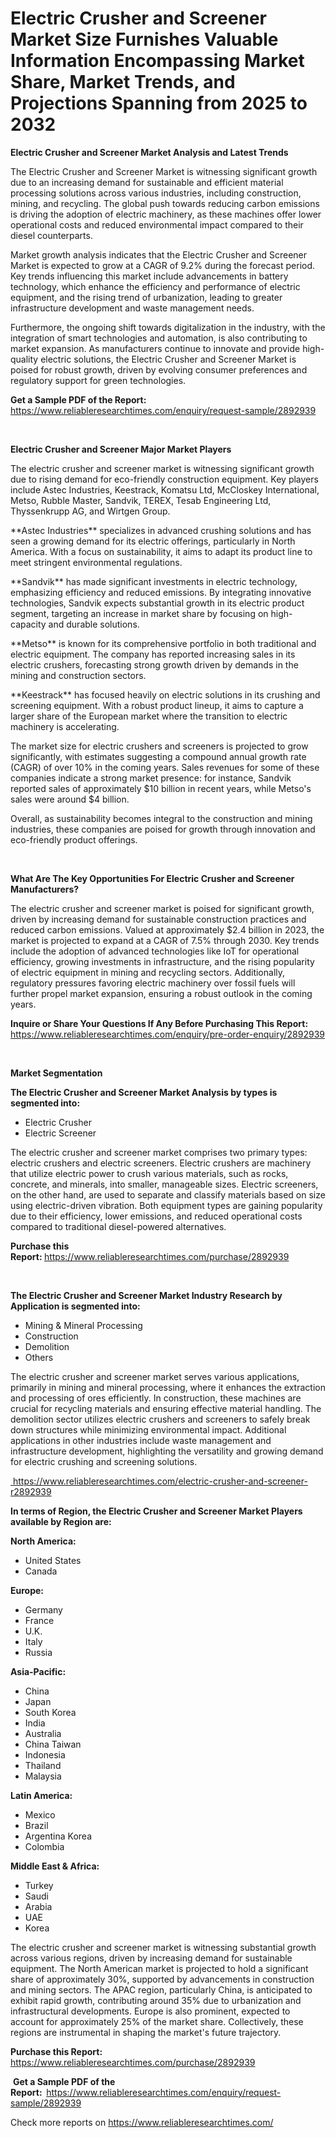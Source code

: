 <p><h1>Electric Crusher and Screener Market Size Furnishes Valuable Information Encompassing Market Share, Market Trends, and Projections Spanning from 2025 to 2032</h1></p><p><strong>Electric Crusher and Screener Market Analysis and Latest Trends</strong></p>
<p><p>The Electric Crusher and Screener Market is witnessing significant growth due to an increasing demand for sustainable and efficient material processing solutions across various industries, including construction, mining, and recycling. The global push towards reducing carbon emissions is driving the adoption of electric machinery, as these machines offer lower operational costs and reduced environmental impact compared to their diesel counterparts.</p><p>Market growth analysis indicates that the Electric Crusher and Screener Market is expected to grow at a CAGR of 9.2% during the forecast period. Key trends influencing this market include advancements in battery technology, which enhance the efficiency and performance of electric equipment, and the rising trend of urbanization, leading to greater infrastructure development and waste management needs.</p><p>Furthermore, the ongoing shift towards digitalization in the industry, with the integration of smart technologies and automation, is also contributing to market expansion. As manufacturers continue to innovate and provide high-quality electric solutions, the Electric Crusher and Screener Market is poised for robust growth, driven by evolving consumer preferences and regulatory support for green technologies.</p></p>
<p><strong>Get a Sample PDF of the Report:&nbsp;</strong> <a href="https://www.reliableresearchtimes.com/enquiry/request-sample/2892939?utm_campaign=3311&utm_medium=2&utm_source=Github&utm_content=ia&utm_term=15032025&utm_id=electric-crusher-and-screener">https://www.reliableresearchtimes.com/enquiry/request-sample/2892939</a></p>
<p>&nbsp;</p>
<p><strong>Electric Crusher and Screener Major Market Players</strong></p>
<p><p>The electric crusher and screener market is witnessing significant growth due to rising demand for eco-friendly construction equipment. Key players include Astec Industries, Keestrack, Komatsu Ltd, McCloskey International, Metso, Rubble Master, Sandvik, TEREX, Tesab Engineering Ltd, Thyssenkrupp AG, and Wirtgen Group.</p><p>**Astec Industries** specializes in advanced crushing solutions and has seen a growing demand for its electric offerings, particularly in North America. With a focus on sustainability, it aims to adapt its product line to meet stringent environmental regulations.</p><p>**Sandvik** has made significant investments in electric technology, emphasizing efficiency and reduced emissions. By integrating innovative technologies, Sandvik expects substantial growth in its electric product segment, targeting an increase in market share by focusing on high-capacity and durable solutions. </p><p>**Metso** is known for its comprehensive portfolio in both traditional and electric equipment. The company has reported increasing sales in its electric crushers, forecasting strong growth driven by demands in the mining and construction sectors.</p><p>**Keestrack** has focused heavily on electric solutions in its crushing and screening equipment. With a robust product lineup, it aims to capture a larger share of the European market where the transition to electric machinery is accelerating.</p><p>The market size for electric crushers and screeners is projected to grow significantly, with estimates suggesting a compound annual growth rate (CAGR) of over 10% in the coming years. Sales revenues for some of these companies indicate a strong market presence: for instance, Sandvik reported sales of approximately $10 billion in recent years, while Metso's sales were around $4 billion.</p><p>Overall, as sustainability becomes integral to the construction and mining industries, these companies are poised for growth through innovation and eco-friendly product offerings.</p></p>
<p>&nbsp;</p>
<p><strong>What Are The Key Opportunities For Electric Crusher and Screener Manufacturers?</strong></p>
<p><p>The electric crusher and screener market is poised for significant growth, driven by increasing demand for sustainable construction practices and reduced carbon emissions. Valued at approximately $2.4 billion in 2023, the market is projected to expand at a CAGR of 7.5% through 2030. Key trends include the adoption of advanced technologies like IoT for operational efficiency, growing investments in infrastructure, and the rising popularity of electric equipment in mining and recycling sectors. Additionally, regulatory pressures favoring electric machinery over fossil fuels will further propel market expansion, ensuring a robust outlook in the coming years.</p></p>
<p><strong>Inquire or Share Your Questions If Any Before Purchasing This Report:</strong> <a href="https://www.reliableresearchtimes.com/enquiry/pre-order-enquiry/2892939?utm_campaign=3311&utm_medium=2&utm_source=Github&utm_content=ia&utm_term=15032025&utm_id=electric-crusher-and-screener">https://www.reliableresearchtimes.com/enquiry/pre-order-enquiry/2892939</a></p>
<p>&nbsp;</p>
<p><strong>Market Segmentation</strong></p>
<p><strong>The Electric Crusher and Screener Market Analysis by types is segmented into:</strong></p>
<p><ul><li>Electric Crusher</li><li>Electric Screener</li></ul></p>
<p><p>The electric crusher and screener market comprises two primary types: electric crushers and electric screeners. Electric crushers are machinery that utilize electric power to crush various materials, such as rocks, concrete, and minerals, into smaller, manageable sizes. Electric screeners, on the other hand, are used to separate and classify materials based on size using electric-driven vibration. Both equipment types are gaining popularity due to their efficiency, lower emissions, and reduced operational costs compared to traditional diesel-powered alternatives.</p></p>
<p><strong>Purchase this Report:&nbsp;</strong><a href="https://www.reliableresearchtimes.com/purchase/2892939?utm_campaign=3311&utm_medium=2&utm_source=Github&utm_content=ia&utm_term=15032025&utm_id=electric-crusher-and-screener">https://www.reliableresearchtimes.com/purchase/2892939</a></p>
<p>&nbsp;</p>
<p><strong>The Electric Crusher and Screener Market Industry Research by Application is segmented into:</strong></p>
<p><ul><li>Mining & Mineral Processing</li><li>Construction</li><li>Demolition</li><li>Others</li></ul></p>
<p><p>The electric crusher and screener market serves various applications, primarily in mining and mineral processing, where it enhances the extraction and processing of ores efficiently. In construction, these machines are crucial for recycling materials and ensuring effective material handling. The demolition sector utilizes electric crushers and screeners to safely break down structures while minimizing environmental impact. Additional applications in other industries include waste management and infrastructure development, highlighting the versatility and growing demand for electric crushing and screening solutions.</p></p>
<p><a href="https://www.reliableresearchtimes.com/electric-crusher-and-screener-r2892939?utm_campaign=3311&utm_medium=2&utm_source=Github&utm_content=ia&utm_term=15032025&utm_id=electric-crusher-and-screener">&nbsp;https://www.reliableresearchtimes.com/electric-crusher-and-screener-r2892939</a></p>
<p><strong>In terms of Region, the Electric Crusher and Screener Market Players available by Region are:</strong></p>
<p>
    <p> <strong> North America: </strong>
        <ul>
            <li>United States</li>
            <li>Canada</li>
        </ul>
        </p> 
    <p> <strong> Europe: </strong>
        <ul>
            <li>Germany</li>
            <li>France</li>
            <li>U.K.</li>
            <li>Italy</li>
            <li>Russia</li>
        </ul>
        </p> 
    <p> <strong> Asia-Pacific: </strong>
        <ul>
            <li>China</li>
            <li>Japan</li>
            <li>South Korea</li>
            <li>India</li>
            <li>Australia</li>
            <li>China Taiwan</li>
            <li>Indonesia</li>
            <li>Thailand</li>
            <li>Malaysia</li>
        </ul>
        </p> 
    <p> <strong> Latin America: </strong>
        <ul>
            <li>Mexico</li>
            <li>Brazil</li>
            <li>Argentina Korea</li>
            <li>Colombia</li>
        </ul>
        </p> 
    <p> <strong> Middle East & Africa: </strong>
        <ul>
            <li>Turkey</li>
            <li>Saudi</li>
            <li>Arabia</li>
            <li>UAE</li>
            <li>Korea</li>
        </ul>
    </p>
    </p>
<p><p>The electric crusher and screener market is witnessing substantial growth across various regions, driven by increasing demand for sustainable equipment. The North American market is projected to hold a significant share of approximately 30%, supported by advancements in construction and mining sectors. The APAC region, particularly China, is anticipated to exhibit rapid growth, contributing around 35% due to urbanization and infrastructural developments. Europe is also prominent, expected to account for approximately 25% of the market share. Collectively, these regions are instrumental in shaping the market's future trajectory.</p></p>
<p><strong>Purchase this Report: </strong><a href="https://www.reliableresearchtimes.com/purchase/2892939?utm_campaign=3311&utm_medium=2&utm_source=Github&utm_content=ia&utm_term=15032025&utm_id=electric-crusher-and-screener">https://www.reliableresearchtimes.com/purchase/2892939</a></p>
<p>&nbsp;<strong>Get a Sample PDF of the Report:&nbsp;&nbsp;</strong><a href="https://www.reliableresearchtimes.com/enquiry/request-sample/2892939?utm_campaign=3311&utm_medium=2&utm_source=Github&utm_content=ia&utm_term=15032025&utm_id=electric-crusher-and-screener">https://www.reliableresearchtimes.com/enquiry/request-sample/2892939</a></p>
<p><strong></strong></p>
<p>Check more reports on <a href="https://www.reliableresearchtimes.com/?utm_campaign=3311&utm_medium=2&utm_source=Github&utm_content=ia&utm_term=15032025&utm_id=electric-crusher-and-screener">https://www.reliableresearchtimes.com/</a></p>